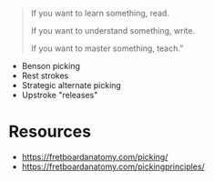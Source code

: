 > If you want to learn something, read.
> 
> If you want to understand something, write.
> 
> If you want to master something, teach.”

- Benson picking
- Rest strokes
- Strategic alternate picking
- Upstroke "releases"

# Resources
- https://fretboardanatomy.com/picking/
- https://fretboardanatomy.com/pickingprinciples/